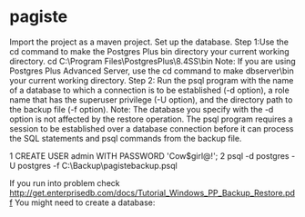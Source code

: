# pagiste
Import the project as a maven project. 
Set up the database.
Step 1:Use the cd command to make the Postgres Plus bin directory your current
working directory.
cd C:\Program Files\PostgresPlus\8.4SS\bin
Note: If you are using Postgres Plus Advanced Server, use the cd command to make
dbserver\bin your current working directory.
Step 2: Run the psql program with the name of a database to which a connection is to
be established (-d option), a role name that has the superuser privilege (-U option), and
the directory path to the backup file (-f option).
Note: The database you specify with the -d option is not affected by the restore
operation. The psql program requires a session to be established over a database
connection before it can process the SQL statements and psql commands from the
backup file.

1 CREATE USER admin WITH PASSWORD 'Cow$girl@!';
2 psql -d postgres -U postgres -f C:\Backup\pagistebackup.psql

If you run into problem check http://get.enterprisedb.com/docs/Tutorial_Windows_PP_Backup_Restore.pdf
You might need to create a database:



